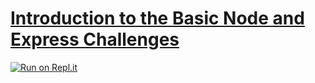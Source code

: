 # [Introduction to the Basic Node and Express Challenges](https://www.freecodecamp.org/learn/apis-and-microservices/basic-node-and-express/)

[![Run on Repl.it](https://repl.it/badge/github/XL19860214/boilerplate-express)](https://repl.it/github/XL19860214/boilerplate-express)
